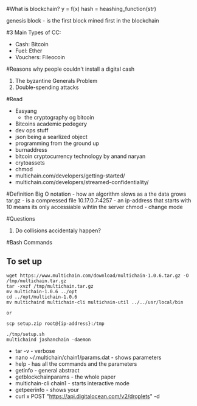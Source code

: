 #What is blockchain? 
    y = f(x)
    hash = heashing_function(str)

genesis block - is the first block mined first in the blockchain

#3 Main Types of CC:
- Cash: Bitcoin
- Fuel: Ether
- Vouchers: Fileocoin

#Reasons why people couldn't install a digital cash
1. The byzantine Generals Problem
2. Double-spending attacks

#Read
- Easyang 
    - the cryptography og bitcoin 
- Bitcoins academic pedegery
- dev ops stuff
- json being a searlized object
- programming from the ground up
- burnaddress  
- bitcoin cryptocurrency technology by anand naryan 
- crytoassets 
- chmod
- multichain.com/developers/getting-started/
- multichain.com/developers/streamed-confidentiality/

#Definition
Big O notation - how an algorithm slows as a the data grows
tar.gz - is a compressed file
10.17.0.7:4257 - an ip-address that starts with 10 means its only accessiable wihtin the server
chmod - change mode


#Questions
1. Do collisions accidentaly happen? 

#Bash Commands
## To set up
    wget https://www.multichain.com/download/multichain-1.0.6.tar.gz -O /tmp/multichain.tar.gz
    tar -xvzf /tmp/multichain.tar.gz 
    mv multichain-1.0.6 ../opt
    cd ../opt/multichain-1.0.6
    mv multichaind multichain-cli multichain-util ../../usr/local/bin

    or 

    scp setup.zip root@{ip-address}:/tmp
    
    ./tmp/setup.sh
    multichaind jashanchain -daemon

- tar -v - verbose
- nano ~/.multichain/chain1/params.dat - shows parameters 
- help - has all the commands and the parameters 
- getinfo - general abstract 
- getblockchainparams - the whole paper
- multichain-cli chain1 - starts interactive mode 
- getpeerinfo - shows your 
- curl x POST "https://api.digitalocean.com/v2/droplets" -d 